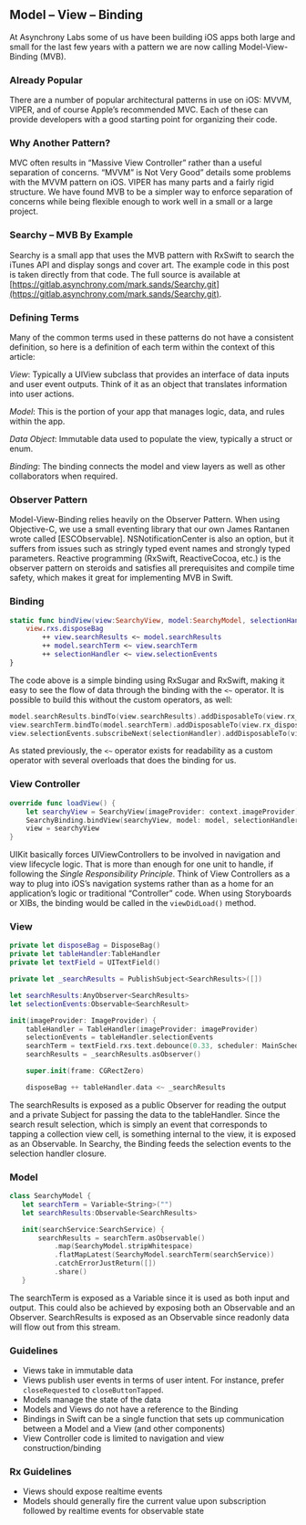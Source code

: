 	
## Model – View – Binding
At Asynchrony Labs some of us have been building iOS apps both large and small for the last few years with a pattern we are now calling Model-View-Binding (MVB).

### Already Popular
There are a number of popular architectural patterns in use on iOS: MVVM, VIPER, and of course Apple’s recommended MVC. Each of these can provide developers with a good starting point for organizing their code.

### Why Another Pattern?
MVC often results in “Massive View Controller” rather than a useful separation of concerns. “MVVM” is Not Very Good” details some problems with the MVVM pattern on iOS. VIPER has many parts and a fairly rigid structure. We have found MVB to be a simpler way to enforce separation of concerns while being flexible enough to work well in a small or a large project.

### Searchy – MVB By Example
Searchy is a small app that uses the MVB pattern with RxSwift to search the iTunes API and display songs and cover art. The example code in this post is taken directly from that code. The full source is available at [https://gitlab.asynchrony.com/mark.sands/Searchy.git](https://gitlab.asynchrony.com/mark.sands/Searchy.git).

### Defining Terms
Many of the common terms used in these patterns do not have a consistent definition, so here is a definition of each term within the context of this article:

*View*: Typically a UIView subclass that provides an interface of data inputs and user event outputs. Think of it as an object that translates information into user actions.

*Model*: This is the portion of your app that manages logic, data, and rules within the app.

*Data Object*: Immutable data used to populate the view, typically a struct or enum.

*Binding*: The binding connects the model and view layers as well as other collaborators when required.

### Observer Pattern
Model-View-Binding relies heavily on the Observer Pattern. When using Objective-C, we use a small eventing library that our own James Rantanen wrote called [ESCObservable]. NSNotificationCenter is also an option, but it suffers from issues such as stringly typed event names and strongly typed parameters. Reactive programming (RxSwift, ReactiveCocoa, etc.) is the observer pattern on steroids and satisfies all prerequisites and compile time safety, which makes it great for implementing MVB in Swift.

### Binding

```swift
static func bindView(view:SearchyView, model:SearchyModel, selectionHandler:(SearchResult)->()) {
    view.rxs.disposeBag
        ++ view.searchResults <~ model.searchResults
        ++ model.searchTerm <~ view.searchTerm
        ++ selectionHandler <~ view.selectionEvents
}
```

The code above is a simple binding using RxSugar and RxSwift, making it easy to see the flow of data through the binding with the `<~` operator. It is possible to build this without the custom operators, as well:

```swift
model.searchResults.bindTo(view.searchResults).addDisposableTo(view.rx_disposeBag)
view.searchTerm.bindTo(model.searchTerm).addDisposableTo(view.rx_disposeBag)
view.selectionEvents.subscribeNext(selectionHandler).addDisposableTo(view.rx_disposeBag)
```

As stated previously, the `<~` operator exists for readability as a custom operator with several overloads that does the binding for us.

### View Controller

```swift
override func loadView() {
    let searchyView = SearchyView(imageProvider: context.imageProvider)
    SearchyBinding.bindView(searchyView, model: model, selectionHandler: self.selectionHandler)
    view = searchyView
}
```

UIKit basically forces UIViewControllers to be involved in navigation and view lifecycle logic. That is more than enough for one unit to handle, if following the _Single Responsibility Principle_. Think of View Controllers as a way to plug into iOS’s navigation systems rather than as a home for an application’s logic or traditional “Controller” code. When using Storyboards or XIBs, the binding would be called in the `viewDidLoad()` method.

### View

```swift
private let disposeBag = DisposeBag()
private let tableHandler:TableHandler
private let textField = UITextField()

private let _searchResults = PublishSubject<SearchResults>([])

let searchResults:AnyObserver<SearchResults>
let selectionEvents:Observable<SearchResult>

init(imageProvider: ImageProvider) {
    tableHandler = TableHandler(imageProvider: imageProvider)
    selectionEvents = tableHandler.selectionEvents
    searchTerm = textField.rxs.text.debounce(0.33, scheduler: MainScheduler.instance)
    searchResults = _searchResults.asObserver()

    super.init(frame: CGRectZero)

    disposeBag ++ tableHandler.data <~ _searchResults
```

The searchResults is exposed as a public Observer for reading the output and a private Subject for passing the data to the tableHandler. Since the search result selection, which is simply an event that corresponds to tapping a collection view cell, is something internal to the view, it is exposed as an Observable. In Searchy, the Binding feeds the selection events to the selection handler closure.

### Model

```swift
class SearchyModel {
   let searchTerm = Variable<String>("")
   let searchResults:Observable<SearchResults>

   init(searchService:SearchService) {
       searchResults = searchTerm.asObservable()
           .map(SearchyModel.stripWhitespace)
           .flatMapLatest(SearchyModel.searchTerm(searchService))
           .catchErrorJustReturn([])
           .share()
   }
```

The searchTerm is exposed as a Variable since it is used as both input and output. This could also be achieved by exposing both an Observable and an Observer. SearchResults is exposed as an Observable since readonly data will flow out from this stream.

### Guidelines
* Views take in immutable data
* Views publish user events in terms of user intent. For instance, prefer `closeRequested` to `closeButtonTapped`.
* Models manage the state of the data
* Models and Views do not have a reference to the Binding
* Bindings in Swift can be a single function that sets up communication between a Model and a View (and other components)
* View Controller code is limited to navigation and view construction/binding

### Rx Guidelines
* Views should expose realtime events
* Models should generally fire the current value upon subscription followed by realtime events for observable state
